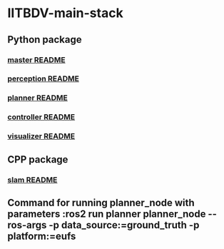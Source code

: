 # IITBDV-main-stack

## Python package
### [master README](/src/master/README.md)
### [perception README](/src/perception/README.md)
### [planner README](/src/planner/README.md)
### [controller README](/src/controller/README.md)
### [visualizer README](/src/visualizer/README.md)

## CPP package
### [slam README](/src/slam/README.md)
## Command for running planner_node with parameters :ros2 run planner planner_node --ros-args -p data_source:=ground_truth -p platform:=eufs
